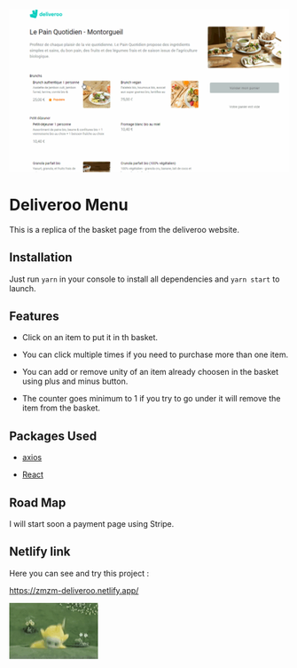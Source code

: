 ![](deliveroo.gif)

# Deliveroo Menu

This is a replica of the basket page from the deliveroo website.

## Installation

Just run `yarn` in your console to install all dependencies and `yarn start` to launch.

## Features

- Click on an item to put it in th basket.

- You can click multiple times if you need to purchase more than one item.

- You can add or remove unity of an item already choosen in the basket using plus and minus button.

- The counter goes minimum to 1 if you try to go under it will remove the item from the basket.

## Packages Used

- [axios](https://www.npmjs.com/package/axios)

- [React](https://reactjs.org/)

## Road Map

I will start soon a payment page using Stripe.

## Netlify link

Here you can see and try this project :

https://zmzm-deliveroo.netlify.app/

![](byebye.gif)
